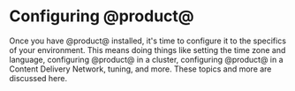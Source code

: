# Configuring @product@ [](id=configuring-liferay)

Once you have @product@ installed, it's time to configure it to the specifics of
your environment. This means doing things like setting the time zone and
language, configuring @product@ in a cluster, configuring @product@ in a Content
Delivery Network, tuning, and more. These topics and more are discussed here. 
